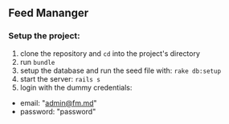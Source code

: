 ## Feed Mananger

### Setup the project:
1. clone the repository and `cd` into the project's directory
2. run `bundle`
3. setup the database and run the seed file with: `rake db:setup`
4. start the server: `rails s`
5. login with the dummy credentials:
  * email: "admin@fm.md"
  * password: "password"
